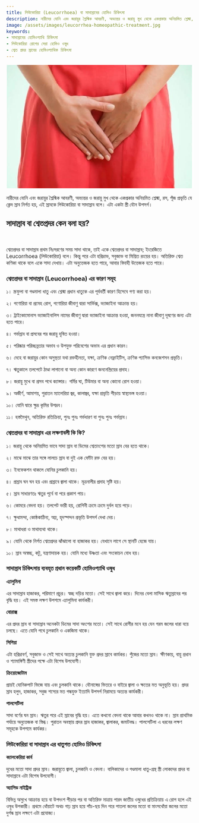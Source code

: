 ```yaml
---
title: লিউকোরিয়া (Leucorrhoea) বা সাদাস্রাবের হোমিও চিকিৎসা
description: নারীদের যোনি এবং জরায়ুর শ্লৈষ্মিক আবরণী, অভ্যন্তর ও জরায়ু মুখ থেকে একপ্রকার অনিয়মিত শ্লেষ্মা, রস, পূঁজ প্রভৃতি যে ক্লেদ স্রাব নির্গত হয়, এই স্রাবকে লিউকোরিয়া বা সাদাস্রাব বলে। এটা একটা স্ত্রী যৌন উপসর্গ।
image: /assets/images/leucorrhea-homeopathic-treatment.jpg
keywords:
- সাদাস্রাবের হোমিওপ্যাথি চিকিৎসা
- লিউকোরিয়া রোগের সেরা হোমিও ওষুধ
- শ্বেত প্রদর স্রাবের হোমিওপ্যাথিক চিকিৎসা
---
```

![লিউকোরিয়া (Leucorrhoea) বা সাদাস্রাবের হোমিও চিকিৎসা](/assets/images/leucorrhea-homeopathic-treatment.jpg)

<p>নারীদের যোনি এবং জরায়ুর শ্লৈষ্মিক আবরণী, অভ্যন্তর ও জরায়ু মুখ থেকে একপ্রকার অনিয়মিত শ্লেষ্মা, রস, পূঁজ প্রভৃতি যে ক্লেদ স্রাব নির্গত হয়, এই স্রাবকে লিউকোরিয়া বা সাদাস্রাব বলে। এটা একটা স্ত্রী যৌন উপসর্গ।</p>

## সাদাস্রাব বা শ্বেতপ্রদর কেন বলা হয়?
<br>
<p>শ্বেতপ্রদর বা সাদাস্রাব প্রথম নিঃসরণের সময় সাদা থাকে, তাই একে শ্বেতপ্রদর বা সাদাস্রাব; ইংরেজিতে Leucorrhoea (লিউকোরিয়া) বলে। কিন্তু পরে এটা হরিদ্রাভ, সবুজাভ বা মিশ্রিত রংয়ের হয়। অতিরিক্ত শ্বেত কণিকা থাকে বলে একে সাদা দেখায়। এটা অনুত্তেজক হতে পারে, আবার বিদাহী উত্তেজক হতে পারে।</p>

<h3>শ্বেতপ্রদর বা সাদাস্রাব (Leucorrhoea) এর কারণ সমূহ</h3>

<p>১। স্ক্রফুলা বা গণ্ডমালা ধাতু এবং শ্লেষ্মা প্রধান ধাতুকে এর পূর্ববর্তী কারণ হিসেবে গণ্য করা হয়।</p>

<p>২। গণোরিয়া বা প্রমেহ রোগ, গণোরিয়া জীবাণু দ্বারা সার্ভিক্স, ভ্যাজাইনা আক্রান্ত হয়।</p>

<p>৩। ট্রাইকোমোনাস ভ্যাজাইনালিস নামের জীবাণু দ্বারা ভ্যাজাইনা আক্রান্ত হওয়া, জননযন্ত্রে নানা জীবাণু দূষণের জন্য এটা হতে পারে।</p>

<p>৪। গর্ভস্রাব বা প্রসবের পর জরায়ু দূষিত হওয়া।</p>

<p>৫। পরিষ্কার পরিচ্ছন্নতার অভাব ও উপযুক্ত পরিবেশের অভাব এর প্রধান কারন।</p>

<p>৬। দেহে বা জরায়ুর কোন অসুস্থতা যথা রক্তহীনতা, যক্ষা, ক্রণিক নেফ্রাইটিস, ক্রণিক প্যাসিভ কনজেশসন প্রভৃতি।</p>

<p>৭। ঋতুকালে তলপেটে ঠাণ্ডা লাগানো বা অন্য কোন কারণে জননেন্দ্রিয়ের প্রদাহ।</p>

<p>৮। জরায়ু মুখে বা প্রসব পথে ক্যান্সার। গর্মির ঘা, টিউমার বা অন্য কোনো রোগ হওয়া।</p>

<p>৯। অজীর্ণ, আমাশয়, পুরাতন ম্যালেরিয়া জ্বর, কালাজ্বর, যক্ষা প্রভৃতি পীড়ায় স্বাস্থ্যভঙ্গ হওয়া।</p>

<p>১০। যোনি দ্বারে ক্ষুদ্র কৃমির উপদ্রব।</p>

<p>১১। হস্তমৈথুন, অতিরিক্ত রতিক্রিয়া, পুনঃ পুনঃ গর্ভধারণ বা পুনঃ পুনঃ গর্ভস্রাব।</p>

<h3>শ্বেতপ্রদর বা সাদাস্রাব এর লক্ষণাবলী কি কি?</h3>

<p>১। জরায়ু থেকে অনিয়মিত ভাবে সাদা স্রাব বা ডিমের শ্বেতাংশের মতো স্রাব বের হতে থাকে।</p>

<p>২। মাঝে মাঝে তার সঙ্গে লালচে স্রাব বা দুই এক ফোঁটা রক্ত বের হয়।</p>

<p>৩। ইনফেকশন থাকলে যোনির চুলকানি হয়।</p>

<p>৪। প্রস্রাব ঘন ঘন হয় এবং প্রস্রাবে জ্বালা থাকে। মূত্রনালীর প্রদাহ সৃষ্টি হয়।</p>

<p>৫। স্রাব সাধারণতঃ ঋতুর পূর্বে বা পরে প্রকাশ পায়।</p>

<p>৬। কোমরে বেদনা হয়। তলপেট ভারী হয়, রোগিনী ক্রমে ক্রমে দুর্বল হয়ে পড়ে।</p>

<p>৭। ক্ষুধামন্দা, কোষ্ঠকাঠিন্য, অম্ল, হৃদস্পন্দন প্রভৃতি উপসর্গ দেখা দেয়।</p>

<p>৮। মাথাধরা ও মাথাব্যথা থাকে।</p>

<p>৯। যোনি থেকে নির্গত শ্বেতপ্রদর ঝাঁঝালো বা হাজাকর হয়। যেখানে লাগে সে স্থানটি হেজে যায়।</p>

<p>১০। স্রাব অস্বচ্ছ, কটু, যন্ত্রণাদায়ক হয়। যোনি মধ্যে উষ্ণতা এবং সংকোচন বোধ হয়।</p>

<h3>সাদাস্রাব চিকিৎসায় ব্যবহৃত প্রধান কয়েকটি হোমিওপ্যাথি ওষুধ</h3>

<p><strong>এ্যালুমিনা</strong></p>

<p>এর সাদাস্রাব হাজাকর, পরিমাণে প্রচুর। স্বচ্ছ দড়ির মতো। সেই সাথে জ্বালা করে। দিনের বেলা মাসিক ঋতুস্রাবের পর বৃদ্ধি হয়। এই সমস্ত লক্ষণ উপশমে এ্যালুমিনা কার্যকরী।</p>

<p><strong>বোরাক্স</strong></p>

<p>এর প্রদর স্রাব বা সাদাস্রাব অনেকটা ডিমের সাদা অংশের মতো। সেই সাথে রোগীর মনে হয় যেন গরম জলের ধারা বয়ে চলছে। এতে যোনি পথে চুলকানি ও একজিমা থাকে।</p>

<p><strong>সিপিয়া</strong></p>

<p>এটা হরিদ্রাবর্ণ, সবুজাভ ও সেই সাথে অত্যন্ত চুলকানি যুক্ত প্রদর স্রাবে কার্যকর। পুঁজের মতো স্রাব। ক্ষীণকায়, বায়ু প্রধান ও শ্যামাঙ্গিণী স্ত্রীদের পক্ষে এটা বিশেষ উপযোগী।</p>

<p><strong>ক্রিয়োজোটাম</strong></p>

<p>প্রায়ই যোনিকপাট ভিজে যায় এবং চুলকানি থাকে। যৌনাঙ্গের ভিতরে ও বাইরে জ্বালা ও ক্ষতের মত অনুভূতি হয়। প্রদর স্রাব হলুদ, হাজাকর, সবুজ শস্যের মত গন্ধযুক্ত ইত্যাদি উপসর্গ নিরাময়ে অত্যন্ত কার্যকরী।</p>

<p><strong>পালসেটিলা</strong></p>

<p>সাদা বর্ণের ঘন স্রাব। ঋতুর পরে এই স্রাবের বৃদ্ধি হয়। এতে কখনো বেদনা থাকে আবার কখনও থাকে না। স্রাব প্রাথমিক পর্যায়ে অনুত্তেজক বা স্নিগ্ধ। পুরাতন অবস্থায় প্রদর স্রাব হাজাকর, জ্বালাকর, জমাটবদ্ধ। পালসেটিলা এ ধরনের লক্ষণ সমূহকে উপশমে কার্যকর।</p>

<h3>লিউকোরিয়া বা সাদাস্রাব এর ধাতুগত হোমিও চিকিৎসা</h3>

<p><strong>ক্যালকেরিয়া কার্ব</strong></p>

<p>দুধের মতো সাদা প্রদর স্রাব। জরায়ুতে জ্বালা, চুলকানি ও বেদনা। বালিকাদের ও গণ্ডমালা ধাতু-গ্রস্থ স্ত্রী লোকদের প্রদর বা সাদাস্রাবে এটা বিশেষ উপযোগী।</p>

<p><strong>অ্যাসিড নাইট্রিক</strong></p>

<p>বিভিন্ন অসুখে আক্রান্ত হয়ে বা উপদংশ পীড়ার পর বা অতিরিক্ত মাত্রায় পারদ জাতীয় ওষুধের প্রতিক্রিয়ায় এ রোগ হলে এই ওষুধ উপকারী। প্রথমে ধোঁয়াটে অথচ গাঢ় স্রাব হয়ে পাঁচ-ছয় দিন পরে পাতলা জলের মতো বা মাংসধোঁয়া জলের মতো দুর্গন্ধ স্রাব লক্ষণে এটা প্রযোজ্য।</p>
